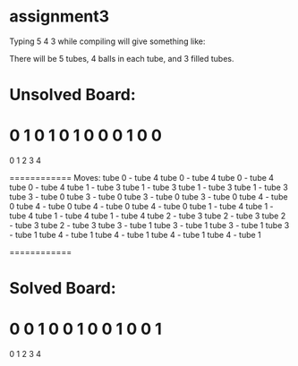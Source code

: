# assignment3

Typing 5 4 3 while compiling will give something like:

There will be 5 tubes, 4 balls in each tube, and 3 filled tubes.

Unsolved Board:
============
0 1 0
1 0 1
0 0 0
1 0 0
============
0 1 2 3 4

============
Moves:
tube 0 - tube 4
tube 0 - tube 4
tube 0 - tube 4
tube 0 - tube 4
tube 1 - tube 3
tube 1 - tube 3
tube 1 - tube 3
tube 1 - tube 3
tube 3 - tube 0
tube 3 - tube 0
tube 3 - tube 0
tube 3 - tube 0
tube 4 - tube 0
tube 4 - tube 0
tube 4 - tube 0
tube 4 - tube 0
tube 1 - tube 4
tube 1 - tube 4
tube 1 - tube 4
tube 1 - tube 4
tube 2 - tube 3
tube 2 - tube 3
tube 2 - tube 3
tube 2 - tube 3
tube 3 - tube 1
tube 3 - tube 1
tube 3 - tube 1
tube 3 - tube 1
tube 4 - tube 1
tube 4 - tube 1
tube 4 - tube 1
tube 4 - tube 1

============

Solved Board:
============
0 0 1
0 0 1
0 0 1
0 0 1
============
0 1 2 3 4

